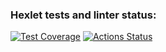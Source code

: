 ### Hexlet tests and linter status:
[![Test Coverage](https://api.codeclimate.com/v1/badges/f10214d43b5d41e58d14/test_coverage)](https://codeclimate.com/github/dushnila/frontend-project-44/test_coverage)
[![Actions Status](https://github.com/dushnila/frontend-project-44/workflows/hexlet-check/badge.svg)](https://github.com/dushnila/frontend-project-44/actions)
